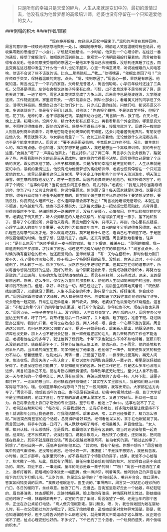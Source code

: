 > 只是所有的幸福只是天堂的碎片，人生从来就是变幻中的，最初的激情过去，他没有成为他曾梦想的高级培训师，老婆也没有停留在一个只知道爱他的女人。

###倒塌的积木
####作者/顾颖

						“现在睁开眼睛，你已经从回忆中醒来了。”温和的声音在耳畔回响，周言的意识像一缕缕光线悠悠地聚到一处儿，模糊地睁开眼。眼前这人笑容温暖得有些诡异，他收集零散的思绪想了一小会儿，才想起来他是谁。一小时前，他来到一个心理诊所，在经过一番沟通后，接受了催眠治疗。催眠医师回到座位上，像观赏一个清朝瓷器般打量着他。周言被他看得有点发毛。他会同意接受催眠的原因之一是他本不信自己会被催眠，没想到还真睡了过去，而且究竟在这过程中发生了什么他一点儿也记不起来。心里一阵悔意涌来，听说被催眠的人问啥答啥，他该不会说了些不该说的话。比方……那些隐私……“我……”他嗫嚅道，“催眠出原因了吗？”治疗师双手交叉，保持着温暖的笑容，点头。“嗯，找到原因了。”周言心一颤，果然是有原因。他就知道。周言出生于一个平凡的家庭。父母都是普通人，周言倒聪明。小学四年级时还挂了三条杠。父母甚是得意，左邻右舍都说这孩子将来有出息。可惜，出不出息这事不是邻居说了算，是老天说了算。一进了初中，周言从出类拔萃变成了力争上流，后来高中已是随波逐流，大学随波逐流，工作随波逐流。家里没背景，一切只能靠自己。刚毕业那会儿，看着英文好的同学进了外企，活得光鲜亮丽，想想自己也不比他们少什么，只少点口语的经验。问他们吧，都说英语又不难，多说说就会了。倒是有个哥们儿诚恳，对他说：“你去报个班吧。不是说自学不好，但报了班，花了钱，是种约束，舍不得那冤枉钱，学起来动力也足。”周言脑一热，报了班。白天上班，晚上上课。初期火热，没两个月，精力体力都有点搭不上。再看看那些个外企混的，哪里是真光鲜，不照样活得像条狗，跟他也没差别。感觉辛苦得有点不值，慢慢地就冷了。周遭另一拨同龄人则投身到商业浪潮中，将来是否能吃香的喝辣的尚不知道，这会儿吃着苦倒是真的。有朋友想拉他入伙，周言犹豫不决，与女朋友商量了一下。女友正热恋着他，无论他做什么决定都支持，也不是个能拿主意的人。周言说：“要不还是图安稳吧，毕竟现在工作也不错。况且，做生意什么的，档次有点低。你也知道，我的梦想不是当商人，我还是想当一个高级培训师。我的专长在这里。”女朋友“嗯”了一声靠在他肩上。“我支持你。”过了两三年，周言手头的业务做熟了，路就开了些。再看看那些外企的还是天天累成狗，做生意的忙得脚不沾地。周言觉得自己是做了个正确的决定。跟女朋友结了婚，小日子和和美美。只是所有的幸福只是天堂的碎片，人生从来就是变幻中的，最初的激情过去，他没有成为他曾梦想的高级培训师，老婆也没有停留在一个只知道爱他的女人。家里还是靠着这份工资在活，早年外企工作的那些个同学今天澳洲潜水，明天瑞士滑雪，做生意的那拨也发达了，房子一套套换。周言的老婆成天给他脸色，有次吵得厉害了，他摔了个碗说：“这事你怨我？当初也是你同意求稳的，说支持我。”老婆说：“我是支持你当高级培训师，你当了吗？公司让你进修，你说你要顾家。但你顾了没？每天回家就是打游戏。说要实现梦想，你有行动过吗？还看不起做生意的，现在哪个做生意的不比你过得好？要梦想没梦想，要钱没钱，你要真这么理直气壮，怎么连同学聚会都不敢去！”周言被她堵得无话可说，本就生活不顺遂，如今越发气闷。他也不是不想努力，无奈每次想拼上一把总感觉层层阻扰，点背得很，只得感慨时不予我。仔细想想这一路来的生活，没有几天顺心，心情郁闷，竟生出抑郁症的症状来。老婆这下倒又慌了，听人说抑郁症的人是会跳楼的，怕逼得紧了周言一撒手，撂下她和孩子。便寻了个心理诊所，非要他来看病。周言为图个清净，只得来了。再则，他心里有点疑惑，心理学上说人的童年至关重要，长大的行为都由童年而生。自己的童年分明过得春风得意，长大后理应活得意气风发才是，怎么就混成这样。莫不是有什么记忆，连自己也不知道了吧。于是医师说要催眠的时候，他想了想，还是同意了。结果，还真有原因。周言紧张地看着他，轻声问：“是什么原因？”医师手握着一支带帽的钢笔，扶了下眼镜，缓缓开口。“刚刚的催眠，我一直追溯到你三岁那年，才找出了原因。你还记不记得父母给你买的那套积木？”周言点点头，小时候的确有套彩色的积木，他还挺爱玩的。医师继续道：“有一天你在搭积木，那时你智力刚开发不久，花了很多时间和心思，终于搭出一个特别好看的造型。没想到，你爸走过时，不小心给碰倒了，积木散了一地。你哭了很久。虽然你已经不记得这件事，但其实它在你的潜意识中，所以每当你想挑战更好的生活，更好的职业，这个阴影就会出来，觉得成功就好像积木，再努力也是散的。”走出医院，初冬的太阳散漫地洒在他身上。周言有些释然，又有些难过。原来，真的是有原因的。原来，这么多年，仅仅因为童年的那套积木，使他的人生就如同黑暗中的困兽，想咆哮却找不到出口。但是，幸好，幸好这一切，都已经过去了。最后医生和蔼地笑着说：“既然都找到原因了，以后就没了困扰。人生不是必倒的积木，那只是个意外。好好生活，你会成功的。”周言回家跟老婆说了这缘故，两人都是唏嘘不已。老婆知道了这段往事对他也理解了许多，说会陪他一起克服。日常生活更添温柔，脾气收敛。那晚，老婆烧了他最爱吃的红烧鲳鱼，温言道：“不如让你那个开厂的同学给你点渠道，咱们开个淘宝店，你年纪也不大，现在开始也来得及。”周言点头，一筷子夹在鱼肚上。没了阴影，人生自然亮堂了。两年后的元旦，周言在办公室里枯坐到五点，吁了口气，将茶杯里最后一口水喝了，关上电脑，理了理包，准备下班。路过隔壁办公室时，看到门开着，老何也在收拾东西。两人对视一眼，露出一个心照不宣的苦笑。周言进这公司时，老何已在这家公司做了五年。据说一开始是码农，后来新人辈出，他既没进修，知识库也没更新，加上人也不是很会钻营，就一直做着底层的活儿，再后来码农的工作也不能适应，老板看他在公司多年了，就让他转了做行政。十年下来也就这么不冷不热地待着，涨薪升职从没轮到过他，值班却是少不了。好在节日值班三倍工资，他也乐意。至于周言，他的处境和老何半斤八两。当年说的淘宝生意，同学倒是给了他渠道，但他做了一阵子，每天进货发货的有些力不从心，想着慢慢来，也别太拼。周转一慢，货便囤了起来，一换季款式便落时，再无人问津，惨淡收场。周言失落了一阵认命了，所以说童年的阴影真是跟人一辈子的，哪里是说好就能好得了。老婆虽埋怨也只能算了，毕竟知道周言的苦衷。好在工作还在，只是这么多年也没啥大进步。周言知道自己不足，便在考勤方面做得谨慎，每年到年底无功无过，至少让人拿不到错。这一天与老何的一个眼神交汇，两人俱有些感伤，竟破天荒地约了去喝一杯。几杯下肚，话匣子都打开了，一连串的想当年。老何扶着酒杯感慨道：“其实在大学里那会儿，我是咱们班上代码写得最干净的。嘿，你知道那年的s程序吗？开创了一股风潮啊，我写出来后，大家都往这方向写了。”周言不语，他想到当年的自己，也不是没有逆袭过。初高中时虽然成绩一般，到了大学却不是全拼成绩的，他口才甚佳，在学校的演讲比赛上屡拿名次，又进了校辩队。所以他一度以为，自己将来会走上靠口才吃饭的专业道路。至于后来，他迷上了dota，这事也就不了了之了。老何还在絮絮叨叨：“每次吧，只要我想努力，总有好多难处，好多阻力就是让我坚持不下去！就说那年公司让我去进修，可我刚结婚啊。后来读研，唉，工作已经够累了，精力怎么够呢。”周言突然有些害怕这个话题，总觉得听着好耳熟。老何看他呆呆的，拿手在他眼前晃了晃。周言回过神，将手中的酒一口闷了。两人默默地喝了两杯，老何垂着头，声音像低泣。“女人哪，都只认钱。什么感情好，全是假的。都跟她说了我是有苦衷的，她当时还说会陪我一起克服。结果呢，还不照样离了。说我找借口，说我自欺欺人。既然铁了心要走，还刻薄我，把问题怪在我身上，其实不就是嫌我没钱。”周言心里越发寒意阵阵，拍拍老何的肩。“都过去的事了，别想了。”老何讪笑一声，压低声音俯到他耳边。“其实吧，我有个秘密。你想不想听？”周言被他嘴中的酒气熏得晕。还没等他表态，老何长叹一声，凄凄道：“不是我不想努力，我是有苦衷。小时候，我三岁那年，在家里玩积木，好不容易搭了个特别好的房子，结果，我爸不小心给碰了，积木撒了一地。从此，我就有了阴影。做任何事就会想到倒塌的积木，总觉得自己是不会成功的。果然，将近不惑，一事无成。童年的阴影是跟一辈子的啊！”“啪！”周言一杯酒洒在了桌上，酒杯打着转，把暗褐的液体泼出一幅图腾，像一排排牙，咧着嘴笑。他听到自己的声音在昏暗下的灯光下打颤儿问。“三岁的事，你是怎么记得的？”老何抬起头，嘴开开合合，像口深井。答案如闷钝变调的回声。“我做过催眠治疗。医生说的。”事隔两年，周言又一次站在心理诊所的门口，冬日的暖阳下，丝丝寒意。他吸了口气，走进去。咨询室里刚好走出一个姑娘，年纪轻轻的，眉目甚清秀，体态却肥胖，走路时略摇晃。脸上隐约有泪痕，神情既释然又难过。那姑娘经过他时瞅了一眼，抹着眼泪离开了。诊室的门留了条缝，周言张望了一眼，还是当年的那个医师，正坐在办公桌前打电话。“病人做完催眠刚走。婴儿断食。嗯，对，我告诉她因为她在婴幼儿时，有一次父母都以为对方喂过了，就忘了给她喂食，造成她后来对食物异常渴望。那是，我也知道骗她不好，但不见得告诉她你什么病也没有，就是嘴馋又不爱运动才这么胖吧。反正她也减不了肥，给点心理安慰也好的。不多说了，下午还约了三个患者。一个玩具的遗失，两个倒塌的积木。”			  		